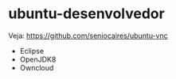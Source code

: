 # ubuntu-desenvolvedor

Veja: https://github.com/seniocaires/ubuntu-vnc
+ Eclipse
+ OpenJDK8
+ Owncloud
